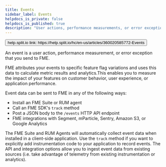 ```yaml
---
title: Events
sidebar_label: Events
helpdocs_is_private: false
helpdocs_is_published: true
description: "User actions, performance measurements, or error exceptions that you send to FME"
---
```


<p>
  <button style={{borderRadius:'8px', border:'1px', fontFamily:'Courier New', fontWeight:'800', textAlign:'left'}}> help.split.io link: https://help.split.io/hc/en-us/articles/360020585772-Events </button>
</p>

An event is a user action, performance measurement, or error exception that you send to FME.

FME attributes your events to specific feature flag variations and uses this data to calculate metric results and analytics.This enables you to measure the impact of your features on customer behavior, user experience, or application performance. 

Event data can be sent to FME in any of the following ways:
* Install an FME Suite or RUM agent
* Call an FME SDK's `track` method
* Post a JSON body to the `/events` HTTP API endpoint
* FME integrations with Segment, mParticle, Sentry, Amazon S3, or Google Analytics

The FME Suite and RUM Agents will automatically collect event data when installed in a client-side application. Use the `track` method if you want to explicitly add instrumentation code to your application to record events. The API and integration options allow you to ingest event data from existing sources (i.e. take advantage of telemetry from existing instrumentation or analytics).